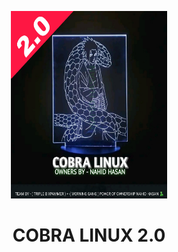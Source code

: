 <p align="center">
<img src='system/Picsart_22-08-26_15-39-27-764.jpg' style="height:300px;width:250px;" >
</p>
<h1 align=center>COBRA LINUX 2.0</h1>
